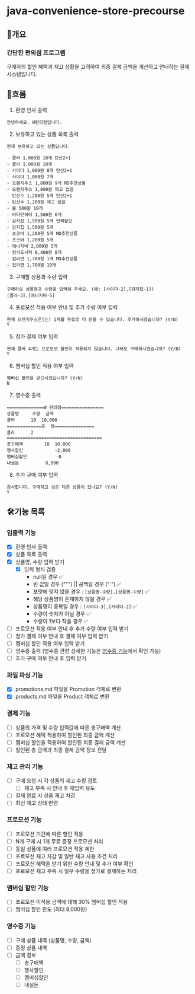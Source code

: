 # java-convenience-store-precourse

## 📑개요

### 간단한 편의점 프로그램

구매자의 할인 혜택과 재고 상황을 고려하여 최종 결제 금액을 계산하고 안내하는 결제 시스템입니다.

## 💬흐름

1. 환영 인사 출력

```
안녕하세요. W편의점입니다.
```

2. 보유하고 있는 상품 목록 출력

```
현재 보유하고 있는 상품입니다.

- 콜라 1,000원 10개 탄산2+1
- 콜라 1,000원 10개
- 사이다 1,000원 8개 탄산2+1
- 사이다 1,000원 7개
- 오렌지주스 1,800원 9개 MD추천상품
- 오렌지주스 1,800원 재고 없음
- 탄산수 1,200원 5개 탄산2+1
- 탄산수 1,200원 재고 없음
- 물 500원 10개
- 비타민워터 1,500원 6개
- 감자칩 1,500원 5개 반짝할인
- 감자칩 1,500원 5개
- 초코바 1,200원 5개 MD추천상품
- 초코바 1,200원 5개
- 에너지바 2,000원 5개
- 정식도시락 6,400원 8개
- 컵라면 1,700원 1개 MD추천상품
- 컵라면 1,700원 10개
```

3. 구매할 상품과 수량 입력

```
구매하실 상품명과 수량을 입력해 주세요. (예: [사이다-2],[감자칩-1])
[콜라-3],[에너지바-5]
```

4. 프로모션 적용 여부 안내 및 추가 수량 여부 입력

```
현재 오렌지주스은(는) 1개를 무료로 더 받을 수 있습니다. 추가하시겠습니까? (Y/N)
Y
```

5. 정가 결제 여부 입력

```
현재 콜라 4개는 프로모션 할인이 적용되지 않습니다. 그래도 구매하시겠습니까? (Y/N)
Y
```

6. 멤버십 할인 적용 여부 입력

```
멤버십 할인을 받으시겠습니까? (Y/N)
N
```

7. 영수증 출력

```
==============W 편의점================
상품명		수량	금액
콜라		10 	10,000
=============증	정===============
콜라		2
====================================
총구매액		10	10,000
행사할인			-2,000
멤버십할인			-0
내실돈			 8,000

```

8. 추가 구매 여부 입력

```
감사합니다. 구매하고 싶은 다른 상품이 있나요? (Y/N)
Y
```

## 🛠️기능 목록

### 입출력 기능

- [X] 환영 인사 출력
- [X] 상품 목록 출력
- [X] 상품명, 수량 입력 받기
    - [X] 입력 형식 검증
        - null일 경우 ✅
        - 빈 값일 경우 (""") || 공백일 경우 (" ") ✅
        - 포맷에 맞지 않을 경우 : `[상품명-수량],[상품명-수량]` ✅
        - 해당 상품명이 존재하지 않을 경우 ✅
        - 상품명이 중복일 경우 : `[사이다-3],[사이다-2]` ✅
        - 수량이 숫자가 아닐 경우 ✅
        - 수량이 1보다 작을 경우 ✅
- [ ] 프로모션 적용 여부 안내 후 추가 수량 여부 입력 받기
- [ ] 정가 결제 여부 안내 후 결제 여부 입력 받기
- [ ] 멤버십 할인 적용 여부 입력 받기
- [ ] 영수증 출력 (영수증 관련 상세한 기능은 [영수증 기능](#영수증-기능)에서 확인 가능)
- [ ] 추가 구매 여부 안내 후 입력 받기

### 파일 파싱 기능

- [X] promotions.md 파일을 Promotion 객체로 변환
- [X] products.md 파일을 Product 객체로 변환

### 결제 기능

- [ ] 상품의 가격 및 수량 입력값에 따른 총구매액 계산
- [ ] 프로모션 혜택 적용하여 할인된 최종 금액 계산
- [ ] 멤버십 할인을 적용하여 할인된 최종 결제 금액 계싼
- [ ] 할인된 총 금액과 최종 결제 금액 정보 전달

### 재고 관리 기능

- [ ] 구매 요청 시 각 상품의 재고 수량 검토
    - [ ] 재고 부족 시 안내 후 재입력 유도
- [ ] 결제 완료 시 상품 재고 차감
- [ ] 최신 재고 상태 반영

### 프로모션 기능

- [ ] 프로모션 기간에 따른 할인 적용
- [ ] N개 구매 시 1개 무료 증졍 프로모션 처리
- [ ] 동일 상품에 여러 프로모션 적용 제한
- [ ] 프로모션 재고 차감 및 일반 재고 사용 조건 처리
- [ ] 프로모션 혜택을 받기 위한 수량 안내 및 추가 여부 확인
- [ ] 프로모션 재고 부족 시 일부 수량을 정가로 결제하는 처리

### 멤버십 할인 기능

- [ ] 프로모션 미적용 금액에 대해 30% 멤버십 할인 적용
- [ ] 멤버십 할인 한도 (최대 8,000원)

### 영수증 기능

- [ ] 구매 상품 내역 (상품명, 수량, 금액)
- [ ] 증정 상품 내역
- [ ] 금액 정보
    - [ ] 총구매액
    - [ ] 행사할인
    - [ ] 멤버십할인
    - [ ] 내실돈
